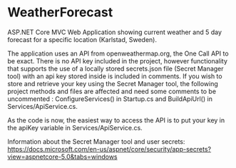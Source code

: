 # WeatherForecast
ASP.NET Core MVC Web Application showing current weather and 5 day forecast for a specific location (Karlstad, Sweden).

The application uses an API from openweathermap.org, the One Call API to be exact. 
There is no API key included in the project, however functionality that supports the use of a locally stored secrets.json file (Secret Manager tool) with an api key stored inside is included in comments. If you wish to store and retrieve your key using the Secret Manager tool, the following project methods and files are affected and need some comments to be uncommented : ConfigureServices() in Startup.cs and BuildApiUrl() in Services/ApiService.cs.

As the code is now, the easiest way to access the API is to put your key in the apiKey variable in Services/ApiService.cs.



Information about the Secret Manager tool and user secrets: https://docs.microsoft.com/en-us/aspnet/core/security/app-secrets?view=aspnetcore-5.0&tabs=windows


